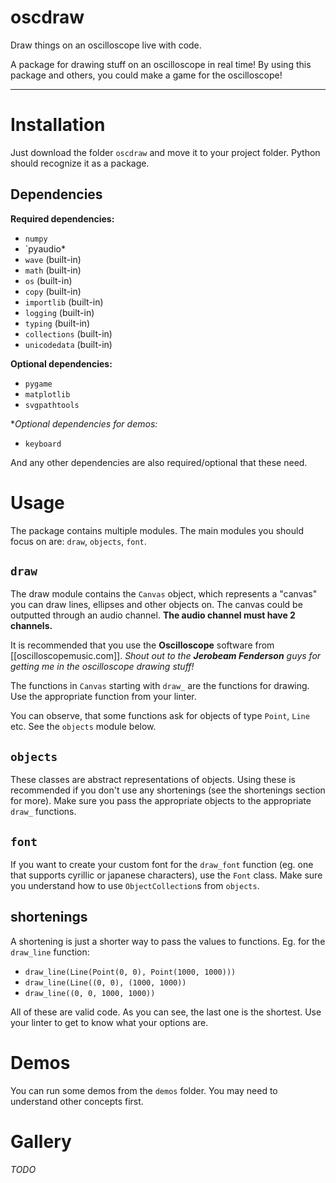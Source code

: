 # oscdraw
Draw things on an oscilloscope live with code.

A package for drawing stuff on an oscilloscope in real time!
By using this package and others, you could make a game for the oscilloscope!

-----------------------------------------------------------------------------

# Installation

Just download the folder `oscdraw` and move it to your project folder. Python should recognize it as a package.

## Dependencies

**Required dependencies:**

- `numpy`
- `pyaudio*
- `wave` (built-in)
- `math` (built-in)
- `os` (built-in)
- `copy` (built-in)
- `importlib` (built-in)
- `logging` (built-in)
- `typing` (built-in)
- `collections` (built-in)
- `unicodedata` (built-in)

**Optional dependencies:**

- `pygame`
- `matplotlib`
- `svgpathtools`

**Optional dependencies for demos:*

- `keyboard`

And any other dependencies are also required/optional that these need.

# Usage

The package contains multiple modules. The main modules you should focus on are: `draw`, `objects`, `font`.

## `draw`

The draw module contains the `Canvas` object, which represents a "canvas" you can draw lines, ellipses and other objects on.
The canvas could be outputted through an audio channel. **The audio channel must have 2 channels.**

It is recommended that you use the **Oscilloscope** software from [[oscilloscopemusic.com]]. *Shout out to the **Jerobeam Fenderson** guys for getting me in the oscilloscope drawing stuff!*

The functions in `Canvas` starting with `draw_` are the functions for drawing. Use the appropriate function from your linter.

You can observe, that some functions ask for objects of type `Point`, `Line` etc. See the `objects` module below.

## `objects`

These classes are abstract representations of objects. Using these is recommended if you don't use any shortenings (see the shortenings section for more).
Make sure you pass the appropriate objects to the appropriate `draw_` functions.

## `font`

If you want to create your custom font for the `draw_font` function (eg. one that supports cyrillic or japanese characters), use the `Font` class. Make sure you understand how to use `ObjectCollection`s from `objects`.

## shortenings

A shortening is just a shorter way to pass the values to functions.
Eg. for the `draw_line` function:

- `draw_line(Line(Point(0, 0), Point(1000, 1000)))`
- `draw_line(Line((0, 0), (1000, 1000))`
- `draw_line((0, 0, 1000, 1000))`

All of these are valid code. As you can see, the last one is the shortest. Use your linter to get to know what your options are.

# Demos

You can run some demos from the `demos` folder. You may need to understand other concepts first.

# Gallery

*TODO*
